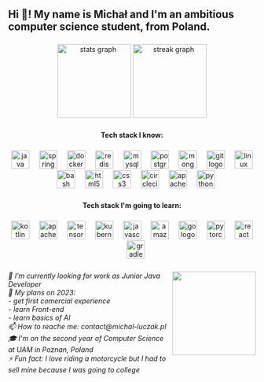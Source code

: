 <h2 align="left">Hi 👋! My name is Michał and I'm an ambitious computer science student, from Poland.</h2>

###

<div align="center">
  <img src="https://github-readme-stats.vercel.app/api?username=TAI5ON&hide_title=false&hide_rank=true&show_icons=true&include_all_commits=true&count_private=true&disable_animations=false&theme=dark&locale=en&hide_border=false" height="150" alt="stats graph"  />
  <img src="https://streak-stats.demolab.com?user=TAI5ON&locale=en&mode=daily&theme=dark&hide_border=false&border_radius=12&date_format=j M[ Y]" height="150" alt="streak graph"  />
</div>

###

<h4 align="center">Tech stack I know:</h4>

###

<div align="center">
  <img src="https://cdn.jsdelivr.net/gh/devicons/devicon/icons/java/java-original.svg" height="37" alt="java logo"  />
  <img width="12" />
  <img src="https://cdn.jsdelivr.net/gh/devicons/devicon/icons/spring/spring-original.svg" height="37" alt="spring logo"  />
  <img width="12" />
  <img src="https://cdn.simpleicons.org/docker/2496ED" height="37" alt="docker logo"  />
  <img width="12" />
  <img src="https://cdn.jsdelivr.net/gh/devicons/devicon/icons/redis/redis-original-wordmark.svg" height="37" alt="redis logo"  />
  <img width="12" />
  <img src="https://cdn.jsdelivr.net/gh/devicons/devicon/icons/mysql/mysql-original-wordmark.svg" height="37" alt="mysql logo"  />
  <img width="12" />
  <img src="https://cdn.jsdelivr.net/gh/devicons/devicon/icons/postgresql/postgresql-plain-wordmark.svg" height="37" alt="postgresql logo"  />
  <img width="12" />
  <img src="https://cdn.jsdelivr.net/gh/devicons/devicon/icons/mongodb/mongodb-plain-wordmark.svg" height="37" alt="mongodb logo"  />
  <img width="12" />
  <img src="https://cdn.jsdelivr.net/gh/devicons/devicon/icons/git/git-original.svg" height="37" alt="git logo"  />
  <img width="12" />
  <img src="https://cdn.jsdelivr.net/gh/devicons/devicon/icons/linux/linux-original.svg" height="37" alt="linux logo"  />
  <img width="12" />
  <img src="https://cdn.simpleicons.org/gnubash/4EAA25" height="37" alt="bash logo"  />
  <img width="12" />
  <img src="https://cdn.jsdelivr.net/gh/devicons/devicon/icons/html5/html5-original.svg" height="37" alt="html5 logo"  />
  <img width="12" />
  <img src="https://cdn.jsdelivr.net/gh/devicons/devicon/icons/css3/css3-original.svg" height="37" alt="css3 logo"  />
  <img width="12" />
  <img src="https://cdn.jsdelivr.net/gh/devicons/devicon/icons/circleci/circleci-plain-wordmark.svg" height="37" alt="circleci logo"  />
  <img width="12" />
  <img src="https://cdn.simpleicons.org/apachemaven/C71A36" height="37" alt="apachemaven logo"  />
  <img width="12" />
  <img src="https://cdn.jsdelivr.net/gh/devicons/devicon/icons/python/python-original.svg" height="37" alt="python logo"  />
</div>

###

<h4 align="center">Tech stack I'm going to learn:</h4>

###

<div align="center">
  <img src="https://cdn.jsdelivr.net/gh/devicons/devicon/icons/kotlin/kotlin-original.svg" height="37" alt="kotlin logo"  />
  <img width="12" />
  <img src="https://cdn.jsdelivr.net/gh/devicons/devicon/icons/apachekafka/apachekafka-original.svg" height="37" alt="apachekafka logo"  />
  <img width="12" />
  <img src="https://cdn.jsdelivr.net/gh/devicons/devicon/icons/tensorflow/tensorflow-original.svg" height="37" alt="tensorflow logo"  />
  <img width="12" />
  <img src="https://cdn.jsdelivr.net/gh/devicons/devicon/icons/kubernetes/kubernetes-plain.svg" height="37" alt="kubernetes logo"  />
  <img width="12" />
  <img src="https://cdn.simpleicons.org/javascript/F7DF1E" height="37" alt="javascript logo"  />
  <img width="12" />
  <img src="https://cdn.simpleicons.org/amazonaws/232F3E" height="37" alt="amazonwebservices logo"  />
  <img width="12" />
  <img src="https://cdn.simpleicons.org/go/00ADD8" height="37" alt="go logo"  />
  <img width="12" />
  <img src="https://cdn.simpleicons.org/pytorch/EE4C2C" height="37" alt="pytorch logo"  />
  <img width="12" />
  <img src="https://cdn.jsdelivr.net/gh/devicons/devicon/icons/react/react-original.svg" height="37" alt="react logo"  />
  <img width="12" />
  <img src="https://cdn.jsdelivr.net/gh/devicons/devicon/icons/gradle/gradle-plain.svg" height="37" alt="gradle logo"  />
</div>

###

<img align="right" height="170" src="https://raw.githubusercontent.com/gist/patevs/b007a0e98fb216438d4cbf559fac4166/raw/88f20c9d749d756be63f22b09f3c4ac570bc5101/programming.gif"  />

###

<h6 align="left">🤔 I’m currently looking for work as Junior Java Developer <br>📅 My plans on 2023: <br>      - get first comercial experience<br>      - learn Front-end<br>      - learn basics of AI<br>📫 How to reache me: contact@michal-luczak.pl<br>🎓 I'm on the second year of Computer Science at UAM in Poznan, Poland<br>⚡ Fun fact: I love riding a motorcycle but I had to sell mine because I was going to college</h6>

###
